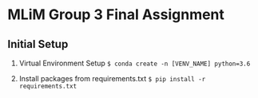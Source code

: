 # MLiM Group 3 Final Assignment

## Initial Setup
1. Virtual Environment Setup
`$ conda create -n [VENV_NAME] python=3.6`

2. Install packages from requirements.txt
`$ pip install -r requirements.txt`